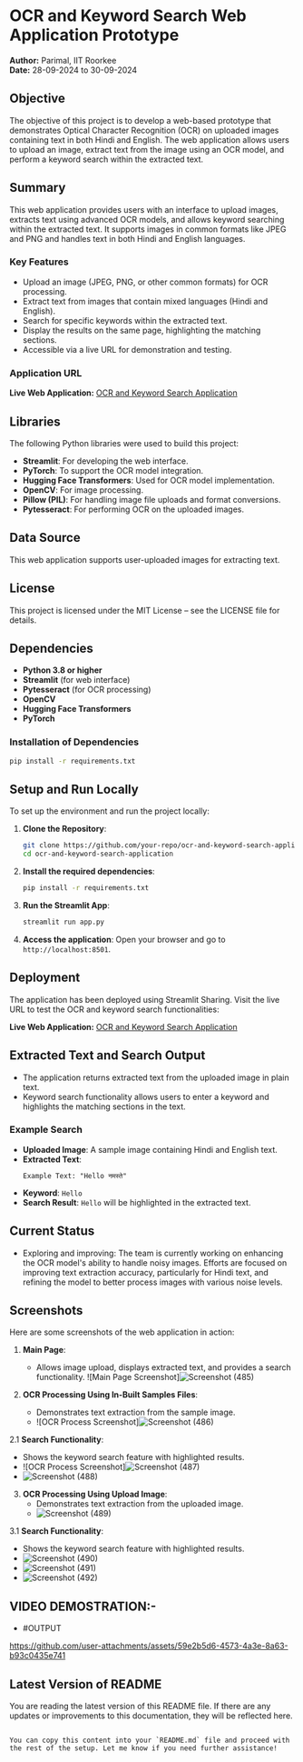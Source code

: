 # OCR and Keyword Search Web Application Prototype

**Author:** Parimal, IIT Roorkee  
**Date:** 28-09-2024 to 30-09-2024

## Objective
The objective of this project is to develop a web-based prototype that demonstrates Optical Character Recognition (OCR) on uploaded images containing text in both Hindi and English. The web application allows users to upload an image, extract text from the image using an OCR model, and perform a keyword search within the extracted text.

## Summary
This web application provides users with an interface to upload images, extracts text using advanced OCR models, and allows keyword searching within the extracted text. It supports images in common formats like JPEG and PNG and handles text in both Hindi and English languages.

### Key Features
- Upload an image (JPEG, PNG, or other common formats) for OCR processing.
- Extract text from images that contain mixed languages (Hindi and English).
- Search for specific keywords within the extracted text.
- Display the results on the same page, highlighting the matching sections.
- Accessible via a live URL for demonstration and testing.

### Application URL
**Live Web Application:** [OCR and Keyword Search Application](https://ocr-and-keyword-search-application.streamlit.app/)

## Libraries
The following Python libraries were used to build this project:
- **Streamlit**: For developing the web interface.
- **PyTorch**: To support the OCR model integration.
- **Hugging Face Transformers**: Used for OCR model implementation.
- **OpenCV**: For image processing.
- **Pillow (PIL)**: For handling image file uploads and format conversions.
- **Pytesseract**: For performing OCR on the uploaded images.

## Data Source
This web application supports user-uploaded images for extracting text.

## License
This project is licensed under the MIT License – see the LICENSE file for details.

## Dependencies
- **Python 3.8 or higher**
- **Streamlit** (for web interface)
- **Pytesseract** (for OCR processing)
- **OpenCV**
- **Hugging Face Transformers**
- **PyTorch**

### Installation of Dependencies
```bash
pip install -r requirements.txt
```

## Setup and Run Locally
To set up the environment and run the project locally:

1. **Clone the Repository**:
   ```bash
   git clone https://github.com/your-repo/ocr-and-keyword-search-application.git
   cd ocr-and-keyword-search-application
   ```

2. **Install the required dependencies**:
   ```bash
   pip install -r requirements.txt
   ```

3. **Run the Streamlit App**:
   ```bash
   streamlit run app.py
   ```

4. **Access the application**:
   Open your browser and go to `http://localhost:8501`.

## Deployment
The application has been deployed using Streamlit Sharing. Visit the live URL to test the OCR and keyword search functionalities:

**Live Web Application:** [OCR and Keyword Search Application](https://ocr-and-keyword-search-application.streamlit.app/)

## Extracted Text and Search Output
- The application returns extracted text from the uploaded image in plain text.
- Keyword search functionality allows users to enter a keyword and highlights the matching sections in the text.

### Example Search
- **Uploaded Image**: A sample image containing Hindi and English text.
- **Extracted Text**: 
  ```plaintext
  Example Text: "Hello नमस्ते"
  ```
- **Keyword**: `Hello`
- **Search Result**: `Hello` will be highlighted in the extracted text.

## Current Status
- Exploring and improving: The team is currently working on enhancing the OCR model's ability to handle noisy images. Efforts are focused on improving text extraction accuracy, particularly for Hindi text, and refining the model to better process images with various noise levels.

## Screenshots
Here are some screenshots of the web application in action:

1. **Main Page**: 
   - Allows image upload, displays extracted text, and provides a search functionality.
   ![Main Page Screenshot]![Screenshot (485)](https://github.com/user-attachments/assets/aaf823b3-56e9-476e-9f90-2a0e00869f7f)

2. **OCR Processing Using In-Built Samples Files**: 
   - Demonstrates text extraction from the sample image.
   - ![OCR Process Screenshot]![Screenshot (486)](https://github.com/user-attachments/assets/7040088b-a553-4b9b-8086-4d0441ba0f2b)
   
2.1 **Search Functionality**: 
   - Shows the keyword search feature with highlighted results.
   - ![OCR Process Screenshot]![Screenshot (487)](https://github.com/user-attachments/assets/e95a53df-ac74-4d64-a04c-d2d43fd68a52)
   - ![Screenshot (488)](https://github.com/user-attachments/assets/c19c1666-1057-40e6-92d2-a2ced644fb44)

3. **OCR Processing Using Upload Image**: 
   - Demonstrates text extraction from the uploaded image.
   - ![Screenshot (489)](https://github.com/user-attachments/assets/bee0a71a-9498-42be-b821-14bc0e7ff211)

3.1 **Search Functionality**: 
   - Shows the keyword search feature with highlighted results.
   - ![Screenshot (490)](https://github.com/user-attachments/assets/5c3c0f52-01aa-4117-87f0-2e5c59e770f2)
   - ![Screenshot (491)](https://github.com/user-attachments/assets/310fa513-465f-4bca-b46b-808151050ffa)
   - ![Screenshot (492)](https://github.com/user-attachments/assets/394df161-d897-4d78-80eb-00b46bcbddfd)

## VIDEO DEMOSTRATION:-
   - #OUTPUT

https://github.com/user-attachments/assets/59e2b5d6-4573-4a3e-8a63-b93c0435e741





## Latest Version of README
You are reading the latest version of this README file. If there are any updates or improvements to this documentation, they will be reflected here.
```

You can copy this content into your `README.md` file and proceed with the rest of the setup. Let me know if you need further assistance!
